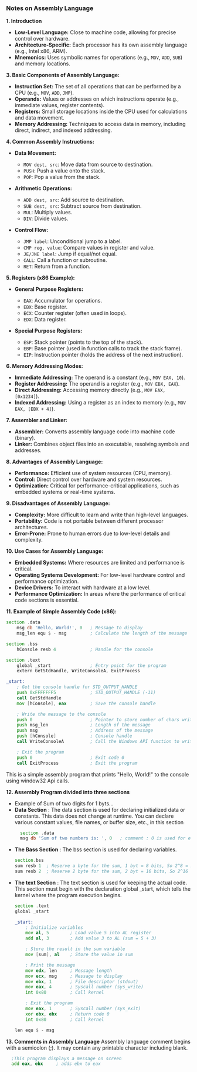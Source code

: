 ### Notes on Assembly Language

**1. Introduction**
- **Low-Level Language:** Close to machine code, allowing for precise control over hardware.
- **Architecture-Specific:** Each processor has its own assembly language (e.g., Intel x86, ARM).
- **Mnemonics:** Uses symbolic names for operations (e.g., `MOV`, `ADD`, `SUB`) and memory locations.

**3. Basic Components of Assembly Language:**
- **Instruction Set:** The set of all operations that can be performed by a CPU (e.g., `MOV`, `ADD`, `JMP`).
- **Operands:** Values or addresses on which instructions operate (e.g., immediate values, register contents).
- **Registers:** Small storage locations inside the CPU used for calculations and data movement.
- **Memory Addressing:** Techniques to access data in memory, including direct, indirect, and indexed addressing.

**4. Common Assembly Instructions:**
- **Data Movement:**
  - `MOV dest, src`: Move data from source to destination.
  - `PUSH`: Push a value onto the stack.
  - `POP`: Pop a value from the stack.
  
- **Arithmetic Operations:**
  - `ADD dest, src`: Add source to destination.
  - `SUB dest, src`: Subtract source from destination.
  - `MUL`: Multiply values.
  - `DIV`: Divide values.

- **Control Flow:**
  - `JMP label`: Unconditional jump to a label.
  - `CMP reg, value`: Compare values in register and value.
  - `JE/JNE label`: Jump if equal/not equal.
  - `CALL`: Call a function or subroutine.
  - `RET`: Return from a function.

**5. Registers (x86 Example):**
- **General Purpose Registers:**
  - `EAX`: Accumulator for operations.
  - `EBX`: Base register.
  - `ECX`: Counter register (often used in loops).
  - `EDX`: Data register.
  
- **Special Purpose Registers:**
  - `ESP`: Stack pointer (points to the top of the stack).
  - `EBP`: Base pointer (used in function calls to track the stack frame).
  - `EIP`: Instruction pointer (holds the address of the next instruction).

**6. Memory Addressing Modes:**
- **Immediate Addressing:** The operand is a constant (e.g., `MOV EAX, 10`).
- **Register Addressing:** The operand is a register (e.g., `MOV EBX, EAX`).
- **Direct Addressing:** Accessing memory directly (e.g., `MOV EAX, [0x1234]`).
- **Indexed Addressing:** Using a register as an index to memory (e.g., `MOV EAX, [EBX + 4]`).

**7. Assembler and Linker:**
- **Assembler:** Converts assembly language code into machine code (binary).
- **Linker:** Combines object files into an executable, resolving symbols and addresses.

**8. Advantages of Assembly Language:**
- **Performance:** Efficient use of system resources (CPU, memory).
- **Control:** Direct control over hardware and system resources.
- **Optimization:** Critical for performance-critical applications, such as embedded systems or real-time systems.

**9. Disadvantages of Assembly Language:**
- **Complexity:** More difficult to learn and write than high-level languages.
- **Portability:** Code is not portable between different processor architectures.
- **Error-Prone:** Prone to human errors due to low-level details and complexity.

**10. Use Cases for Assembly Language:**
- **Embedded Systems:** Where resources are limited and performance is critical.
- **Operating Systems Development:** For low-level hardware control and performance optimization.
- **Device Drivers:** To interact with hardware at a low level.
- **Performance Optimization:** In areas where the performance of critical code sections is essential.

**11. Example of Simple Assembly Code (x86):**

```asm
section .data
    msg db 'Hello, World!', 0   ; Message to display
    msg_len equ $ - msg         ; Calculate the length of the message

section .bss
    hConsole resb 4             ; Handle for the console

section .text
    global _start               ; Entry point for the program
    extern GetStdHandle, WriteConsoleA, ExitProcess

_start:
    ; Get the console handle for STD_OUTPUT_HANDLE
    push 0xFFFFFFF5             ; STD_OUTPUT_HANDLE (-11)
    call GetStdHandle
    mov [hConsole], eax         ; Save the console handle

    ; Write the message to the console
    push 0                      ; Pointer to store number of chars written
    push msg_len                ; Length of the message
    push msg                    ; Address of the message
    push [hConsole]             ; Console handle
    call WriteConsoleA          ; Call the Windows API function to write to the console

    ; Exit the program
    push 0                      ; Exit code 0
    call ExitProcess            ; Exit the program

```
This is a simple assembly program that prints "Hello, World!" to the console using window32 Api calls.

**12. Assembly Program divided into three sections**
  - Example of Sum of two digits for 1 byts...
  - **Data Section** : The data section is used for declaring initialized data or constants. This data does not change at runtime. You can declare various constant values, file names, or buffer size, etc., in this section
      ```asm 
        section .data  
        msg db 'Sum of two numbers is: ', 0   ; comment : 0 is used for end of string 
      ```
 - **The Bass Section** : The bss section is used for declaring variables.
      ```asm
      section.bss
      sum resb 1  ; Reserve a byte for the sum, 1 byt = 8 bits, So 2^8 = 255 [00000000, 11111111 -> 8 times], so can store sum value upto 0 to 255 numbers
      sum resb 2  ; Reserve 2 byte for the sum, 2 byt = 16 bits, So 2^16 = 65535 [0000000000000000, 1111111111111111 -> 16 times] , so can store sum value upto 0 to 65535 numbers
      ```
  - **The text Section** : The text section is used for keeping the actual code. This section must begin with the declaration global _start, which tells the kernel where the program execution begins.
    ```asm
    section .text  
    global _start  

    _start:
        ; Initialize variables
        mov al, 5        ; Load value 5 into AL register
        add al, 3        ; Add value 3 to AL (sum = 5 + 3)
    
        ; Store the result in the sum variable
        mov [sum], al    ; Store the value in sum
    
        ; Print the message
        mov edx, len     ; Message length
        mov ecx, msg     ; Message to display
        mov ebx, 1       ; File descriptor (stdout)
        mov eax, 4       ; Syscall number (sys_write)
        int 0x80         ; Call kernel
    
        ; Exit the program
        mov eax, 1       ; Syscall number (sys_exit)
        xor ebx, ebx     ; Return code 0
        int 0x80         ; Call kernel
    
    len equ $ - msg
    ```
    
**13. Comments in Assembly Language**
  Assembly language comment begins with a semicolon (;). It may contain any printable character including blank.
  ```asm 
    ;This program displays a message on screen
    add eax, ebx     ; adds ebx to eax
  ```




